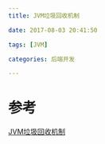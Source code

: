 ```yaml
---
title: JVM垃圾回收机制

date: 2017-08-03 20:41:50

tags: [JVM]

categories: 后端开发

---
```



# 参考
[JVM垃圾回收机制](https://www.jianshu.com/p/5261a62e4d29)
